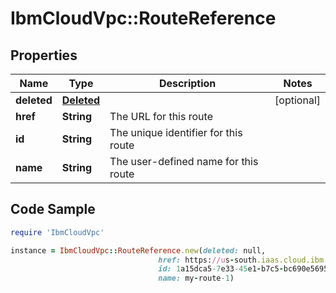 # IbmCloudVpc::RouteReference

## Properties

Name | Type | Description | Notes
------------ | ------------- | ------------- | -------------
**deleted** | [**Deleted**](Deleted.md) |  | [optional] 
**href** | **String** | The URL for this route | 
**id** | **String** | The unique identifier for this route | 
**name** | **String** | The user-defined name for this route | 

## Code Sample

```ruby
require 'IbmCloudVpc'

instance = IbmCloudVpc::RouteReference.new(deleted: null,
                                 href: https://us-south.iaas.cloud.ibm.com/v1/vpcs/8e454ead-0db7-48ac-9a8b-2698d8c470a7/routes/1a15dca5-7e33-45e1-b7c5-bc690e569531,
                                 id: 1a15dca5-7e33-45e1-b7c5-bc690e569531,
                                 name: my-route-1)
```


